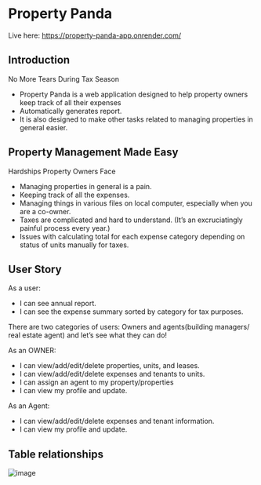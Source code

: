 
# Property Panda
Live here: https://property-panda-app.onrender.com/

## Introduction
No More Tears During Tax Season
- Property Panda is a web application designed to help property owners keep track of all their expenses
- Automatically generates report.
- It is also designed to make other tasks related to managing properties in general easier.

## Property Management Made Easy
Hardships Property Owners Face
- Managing properties in general is a pain.
- Keeping track of all the expenses.
- Managing things in various files on local computer, especially when you are a co-owner.
- Taxes are complicated and hard to understand. (It’s an excruciatingly painful process every year.)
- Issues with calculating total for each expense category depending on status of units manually for taxes. 

## User Story

As a user:
- I can see annual report.
- I can see the expense summary sorted by category for tax purposes.

There are two categories of users: Owners and agents(building managers/ real estate agent) and let’s see what they can do!

As an OWNER:
- I can view/add/edit/delete properties, units, and leases.
- I can view/add/edit/delete expenses and tenants to units.
- I can assign an agent to my property/properties
- I can view my profile and update.

As an Agent:
- I can view/add/edit/delete expenses and tenant information.
- I can view my profile and update.

## Table relationships
![image](https://dbdiagram.io/d/64588003dca9fb07c4abadfb)


